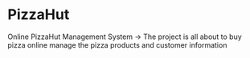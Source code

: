 # PizzaHut
Online PizzaHut Management System -> The project is all about to buy pizza online manage the pizza products and customer information
